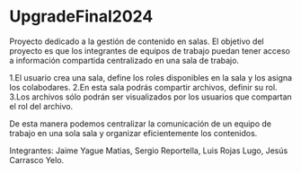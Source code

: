 # UpgradeFinal2024
Proyecto dedicado a la gestión de contenido en salas.
El objetivo del proyecto es que los integrantes de equipos de trabajo puedan tener acceso a información compartida centralizado en una sala de trabajo.

1.El usuario crea una sala, define los roles disponibles en la sala y los asigna los colabodares.
2.En esta sala podrás compartir archivos, definir su rol.
3.Los archivos sólo podrán ser visualizados por los usuarios que compartan el rol del archivo.

De esta manera podemos centralizar la comunicación de un equipo de trabajo en una sola sala y organizar eficientemente los contenidos.

Integrantes: Jaime Yague Matias, Sergio Reportella, Luis Rojas Lugo, Jesús Carrasco Yelo.

